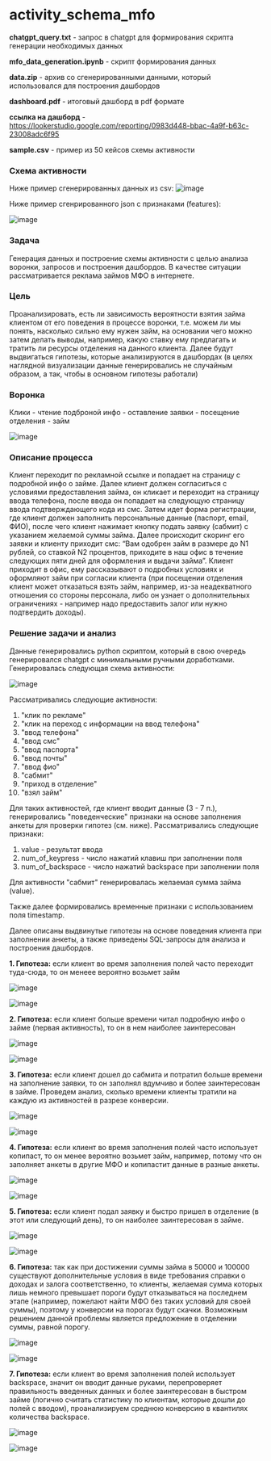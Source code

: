 # activity_schema_mfo

**chatgpt_query.txt** - запрос в chatgpt для формирования скрипта генерации необходимых данных

**mfo_data_generation.ipynb** - скрипт формирования данных

**data.zip** - архив со сгенерированными данными, который использовался для построения дашбордов

**dashboard.pdf** - итоговый дашборд в pdf формате

**ссылка на дашборд** - https://lookerstudio.google.com/reporting/0983d448-bbac-4a9f-b63c-23008adc6f95

**sample.csv** - пример из 50 кейсов схемы активности

### Схема активности

Ниже пример сгенерированных данных из csv:
![image](https://github.com/denis6715/activity_schema_mfo/assets/94977703/f089716c-1212-4ed7-96bc-e78a8ff022d6)

Ниже пример сгенрированного json с признаками (features):

![image](https://github.com/denis6715/activity_schema_mfo/assets/94977703/a42d57b5-93aa-4e80-9303-883d0818eba7)

### Задача
Генерация данных и построение схемы активности с целью анализа воронки, запросов и построения дашбордов.
В качестве ситуации рассматривается реклама займов МФО в интернете.

### Цель
Проанализировать, есть ли зависимость вероятности взятия займа клиентом от его поведения в процессе воронки, т.е. можем ли мы понять, насколько сильно ему нужен займ, на основании чего можно затем делать выводы, например, какую ставку ему предлагать и тратить ли ресурсы отделения на данного клиента.
Далее будут выдвигаться гипотезы, которые анализируются в дашбордах (в целях наглядной визуализации данные генерировались не случайным образом, а так, чтобы в основном гипотезы работали)

### Воронка
Клики - чтение подброной инфо - оставление заявки - посещение отделения - займ

![image](https://github.com/denis6715/activity_schema_mfo/assets/94977703/8463daa6-42ca-4cab-a0e1-6379ce73f51c)


### Описание процесса
Клиент переходит по рекламной ссылке и попадает на страницу с подробной инфо о займе. Далее клиент должен согласиться с условиями предоставления займа, он кликает и переходит на страницу ввода телефона, после ввода он попадает на следующую страницу ввода подтверждающего кода из смс. Затем идет форма регистрации, где клиент должен заполнить персональные данные (паспорт, email, ФИО), после чего клиент нажимает кнопку подать заявку (сабмит) с указанием желаемой суммы займа. Далее происходит скоринг его заявки и клиенту приходит смс: “Вам одобрен займ в размере до N1 рублей, со ставкой N2 процентов, приходите в наш офис в течение следующих пяти дней для оформления и выдачи займа”. Клиент приходит в офис, ему рассказывают о подробных условиях и оформляют займ при согласии клиента (при посещении отделения клиент может отказаться взять займ, например, из-за неадекватного отношения со стороны персонала, либо он узнает о дополнительных ограничениях - например надо предоставить залог или нужно подтвердить доходы).

### Решение задачи и анализ
Данные генерировались python скриптом, который в свою очередь генерировался chatgpt с минимальными ручными доработками. Генерировалась следующая схема активности:

![image](https://github.com/denis6715/activity_schema_mfo/assets/94977703/7e8df2c5-b174-46c3-812b-d319507eaaaf)

Рассматривались следующие активности:
1. "клик по рекламе"
2. "клик на переход с информации на ввод телефона"
3. "ввод телефона"
4. "ввод смс"
5. "ввод паспорта"
6. "ввод почты"
7. "ввод фио"
8. "сабмит"
9. "приход в отделение"
10. "взял займ"

Для таких активностей, где клиент вводит данные (3 - 7 п.), генерировались "поведенческие" признаки на основе заполнения анкеты для проверки гипотез (см. ниже). Рассматривались следующие признаки:
1. value - результат ввода
2. num_of_keypress - число нажатий клавиш при заполнении поля
3. num_of_backspace - число нажатий backspace при заполнении поля
   
Для активности "сабмит" генерировалась желаемая сумма займа (value).

Также далее формировались временные признаки с использованием поля timestamp.

Далее описаны выдвинутые гипотезы на основе поведения клиента при заполнении анкеты, а также приведены SQL-запросы для анализа и построения дашбордов.

**1. Гипотеза:** если клиент во время заполнения полей часто переходит туда-сюда, то он менеее вероятно возьмет займ

![image](https://github.com/denis6715/activity_schema_mfo/assets/94977703/87a5ce01-aea6-49dd-bad8-012689f55b7f)

![image](https://github.com/denis6715/activity_schema_mfo/assets/94977703/9e7eba77-2872-4b3c-ae44-1b8d9d35c94a)

**2. Гипотеза:** если клиент больше времени читал подробную инфо о займе (первая активность), то он в нем наиболее заинтересован 

![image](https://github.com/denis6715/activity_schema_mfo/assets/94977703/a3ed6dde-46ac-4e36-bc82-6757247f7ebe)

![image](https://github.com/denis6715/activity_schema_mfo/assets/94977703/43b9ab4b-db8a-4dbf-8ea2-0d8e10f76e79)

**3. Гипотеза:** если клиент дошел до сабмита и потратил больше времени на заполнение заявки, то он заполнял вдумчиво и более заинтересован в займе. Проведем анализ, сколько времени клиенты тратили на каждую из активностей в разрезе конверсии.

![image](https://github.com/denis6715/activity_schema_mfo/assets/94977703/d70e7d11-853c-4a5a-a693-fb8b77b23e49)

![image](https://github.com/denis6715/activity_schema_mfo/assets/94977703/dfed005e-b720-41b1-8278-c2db2594cef3)

**4. Гипотеза:** если клиент во время заполнения полей часто использует копипаст, то он менее вероятно возьмет займ, например, потому что он заполняет анкеты в другие МФО и копипастит данные в разные анкеты.

![image](https://github.com/denis6715/activity_schema_mfo/assets/94977703/b9acd792-4e67-4530-9f56-6fbb3c4b3815)

![image](https://github.com/denis6715/activity_schema_mfo/assets/94977703/85a3fa89-c2ec-41d2-b83f-00e94c0ae087)

**5. Гипотеза:** если клиент подал заявку и быстро пришел в отделение (в этот или следующий день), то он наиболее заинтересован в займе.

![image](https://github.com/denis6715/activity_schema_mfo/assets/94977703/0d6e2396-4486-414c-b273-945388b5e6ca)

![image](https://github.com/denis6715/activity_schema_mfo/assets/94977703/22f3f9f3-129e-4d2a-b0df-ec0fad380ba3)

**6. Гипотеза:** так как при достижении суммы займа в 50000 и 100000 существуют дополнительные условия в виде требования справки о доходах и залога соответственно, то клиенты, желаемая сумма которых лишь немного превышает пороги будут отказываться на последнем этапе (например, пожелают найти МФО без таких условий для своей суммы), поэтому у конверсии на порогах будут скачки. Возможным решением данной проблемы является предложение в отделении суммы, равной порогу.

![image](https://github.com/denis6715/activity_schema_mfo/assets/94977703/e7f5d59b-22eb-4386-a6af-ba35372e0b7e)

![image](https://github.com/denis6715/activity_schema_mfo/assets/94977703/083318a6-1151-4903-a32b-131a73091b33)

**7. Гипотеза:** если клиент во время заполнения полей использует backspace, значит он вводит данные руками, перепроверяет правильность введенных данных и более заинтересован в быстром займе (логично считать статистику по клиентам, которые дошли до полей с вводом), проанализируем среднюю конверсию в квантилях количества backspace.

![image](https://github.com/denis6715/activity_schema_mfo/assets/94977703/496fbb7f-f7fc-4b9a-a936-fdb0f6cc8c1b)

![image](https://github.com/denis6715/activity_schema_mfo/assets/94977703/a0048227-7142-4c21-9d4a-97b55610e0b0)




